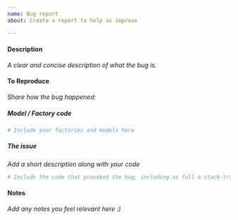```yaml
---
name: Bug report
about: Create a report to help us improve

---
```


#### Description
*A clear and concise description of what the bug is.*

#### To Reproduce
*Share how the bug happened:*

##### Model / Factory code
```python
# Include your factories and models here
```

##### The issue
*Add a short description along with your code*

```python
# Include the code that provoked the bug, including as full a stack-trace as possible
```

#### Notes
*Add any notes you feel relevant here :)*
